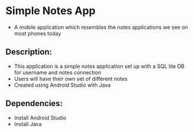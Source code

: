 # Simple Notes App
- A mobile application which resembles the notes applications we see on most phones today

## Description:
- This application is a simple notes application set up with a SQL lite DB for username and notes connection
- Users will have their own set of different notes
- Created using Android Studio with Java


## Dependencies:
- Install Android Studio 
- Install Java
